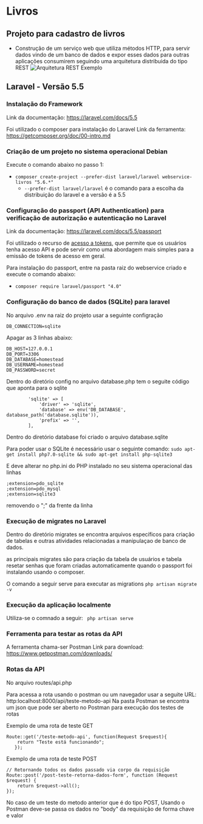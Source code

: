 # Livros
## Projeto para cadastro de livros
 * Construção de um serviço web que utiliza métodos HTTP, para servir dados vindo de um banco de dados e expor esses dados para outras aplicações consumirem seguindo uma arquitetura distribuida do tipo REST
 ![Arquitetura REST Exemplo](https://cdn-images-1.medium.com/max/1600/1*MB6Yb2aOpx9r-ItuwXWNWw.jpeg)

## Laravel - Versão 5.5
### Instalação do Framework

Link da documentação: https://laravel.com/docs/5.5

Foi utilizado o composer para instalação do Laravel
Link da ferramenta: https://getcomposer.org/doc/00-intro.md

### Criação de um projeto no sistema operacional Debian
Execute o comando abaixo no passo 1:
 * `composer create-project --prefer-dist laravel/laravel webservice-livros "5.6.*"`
     * `--prefer-dist laravel/laravel` é o comando para a escolha da distribuição do laravel e a versão é a 5.5

### Configuração do passport (API Authentication) para verificação de autorização e autenticação no Laravel

Link da documentação: https://laravel.com/docs/5.5/passport

Foi utilizado o recurso de [acesso a tokens](https://laravel.com/docs/5.5/passport#personal-access-tokens), que permite que os usuários tenha acesso API e pode servir como uma abordagem mais simples para a emissão de tokens de acesso em geral.

Para instalação do passport, entre na pasta raiz do webservice criado e execute o comando abaixo:

 * `composer require laravel/passport "4.0"`


### Configuração do banco de dados (SQLite) para laravel

No arquivo .env na raiz do projeto usar a seguinte configração

```  
DB_CONNECTION=sqlite
```

Apagar as 3 linhas abaixo:
```
DB_HOST=127.0.0.1
DB_PORT=3306
DB_DATABASE=homestead
DB_USERNAME=homestead
DB_PASSWORD=secret
```
Dentro do diretório config no arquivo database.php tem o seguite código que aponta para o sqlite

```
        'sqlite' => [
            'driver' => 'sqlite',
            'database' => env('DB_DATABASE', database_path('database.sqlite')),
            'prefix' => '',
        ],
```

Dentro do diretório database foi criado o arquivo database.sqlite

Para poder usar o SQLite é necessário usar o seguinte comando:
`sudo apt-get install php7.0-sqlite
 && sudo apt-get install php-sqlite3`

E deve alterar no php.ini do PHP instalado no seu sistema operacional das linhas 
```
;extension=pdo_sqlite
;extension=pdo_mysql
;extension=sqlite3
```
removendo o ";" da frente da linha 

### Execução de migrates no Laravel

Dentro do diretório migrates se encontra arquivos específicos para criação de tabelas e outras atividades relacionadas a manipulaçao de banco de dados.

as principais migrates são para criação da tabela de usuários e tabela resetar senhas que foram criadas automaticamente quando o passport foi instalando usando o composer.

O comando a seguir serve para executar as migrations
`php artisan migrate -v`

### Execução da aplicação localmente

Utiliza-se o comnado a seguir:
` php artisan serve`
### Ferramenta para testar as rotas da API
A ferramenta chama-ser Postman 
Link para download: https://www.getpostman.com/downloads/
### Rotas da API
No arquivo routes/api.php


Para acessa a rota usando o postman ou um navegador
usar a seguite URL: http:localhost:8000/api/teste-metodo-api
Na pasta Postman se encontra um json que pode ser aberto no Postman para execução dos testes de rotas

Exemplo de uma rota de teste GET
```
Route::get('/teste-metodo-api', function(Request $request){
    return "Teste está funcionando";
   });
```

Exemplo de uma rota de teste POST

```
// Retornando todos os dados passado via corpo da requisição
Route::post('/post-teste-retorna-dados-form', function (Request $request) {
    return $request->all();
});
```
No caso de um teste do metodo anterior que é do tipo POST, Usando o Postman deve-se passa os dados no "body" da requisição de forma chave e valor




